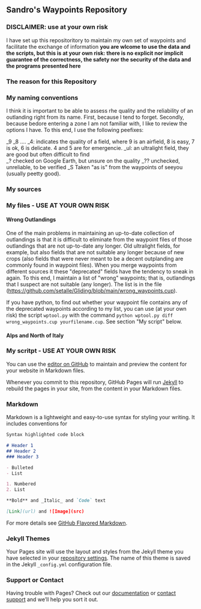 ## Sandro's Waypoints Repository

### DISCLAIMER: use at your own risk

I have set up this repositoritory to maintain my own set of waypoints and facilitate the exchange of information **you are wlcome to use the data and the scripts, but this is at your own risk: there is no explicit nor implicit guarantee of the correctness, the safety nor the security of the data and the programs presented here**

### The reason for this Repository


### My naming conventions
I think it is important to be able to assess rhe quality and the reliability of an outlanding right from its name. First, because I tend to forget. Secondly, because bedore entering a zone I am not familiar with, I like to review the options I have. To this end, I use the following peefixes:


_9 _8 .... _4: indicates the quality of a field, where 9 is an airfield, 8 is easy, 7 is ok, 6 is delicate.  4 and 5 are for emergencie.
_ul: an ultralight field, they are good but often difficult to find  
_? checked on Google Earth, but unsure on the quality
_?? unchecked, unreliable, to be verified
_S  Taken "as is" from the waypoints of seeyou (usually peetty good).




### My sources

### My files - USE AT YOUR OWN RISK

#### Wrong Outlandings

One of the main problems in maintaining an up-to-date collection of outlandings is that it is difficult to eliminate from the waypoint files of those outlandings that are not up-to-date any longer. Old ultralight fields, for example, but also fields that are not suitable any longer because of new crops (also fields that were never meant to be a decent outplanding are commonly found in waypoint files). When you merge waypoints from different sources it these "deprecated" fields have the tendency to sneak in again. To this end, I maintain a list of "wrong" waypoints; that is, outlandings that I suspect are not suitable (any longer). The list is in the file (https://github.com/setalle/Gliding/blob/main/wrong_waypoints.cup). 

If you have python, to find out whether your waypoint file contains any of the deprecated waypoints according to my list, you can use (at your own risk) the script `wptool.py` with the command `python wptool.py diff wrong_waypoints.cup yourfilename.cup`. See section "My script" below. 

#### Alps and North of Italy



### My scritpt - USE AT YOUR OWN RISK


You can use the [editor on GitHub](https://github.com/setalle/waypoints.github.io/edit/main/README.md) to maintain and preview the content for your website in Markdown files.

Whenever you commit to this repository, GitHub Pages will run [Jekyll](https://jekyllrb.com/) to rebuild the pages in your site, from the content in your Markdown files.

### Markdown

Markdown is a lightweight and easy-to-use syntax for styling your writing. It includes conventions for

```markdown
Syntax highlighted code block

# Header 1
## Header 2
### Header 3

- Bulleted
- List

1. Numbered
2. List

**Bold** and _Italic_ and `Code` text

[Link](url) and ![Image](src)
```

For more details see [GitHub Flavored Markdown](https://guides.github.com/features/mastering-markdown/).

### Jekyll Themes

Your Pages site will use the layout and styles from the Jekyll theme you have selected in your [repository settings](https://github.com/setalle/waypoints.github.io/settings). The name of this theme is saved in the Jekyll `_config.yml` configuration file.

### Support or Contact

Having trouble with Pages? Check out our [documentation](https://docs.github.com/categories/github-pages-basics/) or [contact support](https://github.com/contact) and we’ll help you sort it out.
